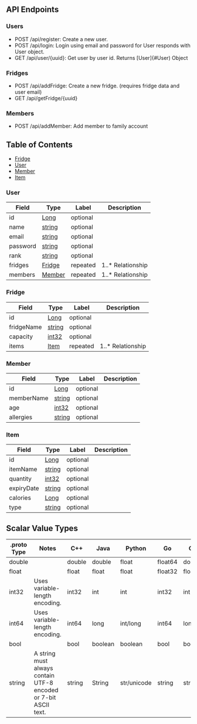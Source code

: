## API Endpoints

### Users

- POST /api/register: Create a new user.
- POST /api/login: Login using email and password for User responds with User object.
- GET /api/user/{uuid}: Get user by user id. Returns [User]{#User) Object
  
### Fridges

- POST /api/addFridge: Create a new fridge. (requires fridge data and user email)
- GET /api/getFridge/{uuid}

### Members

- POST /api/addMember: Add member to family account

## Table of Contents

- [Fridge](#Fridge)
- [User](#User)
- [Member](#Member)
- [Item](#Item)

  
### User
| Field | Type | Label | Description |
| ----- | ---- | ----- | ----------- |
|  id  | [Long](#int64) | optional |  |
|  name  | [string](#string) | optional |  |
|  email  | [string](#string) | optional |  |
|  password  | [string](#string) | optional |  |
|  rank  | [string](#string) | optional |  |
|  fridges  | [Fridge](#Fridge) | repeated |  1..* Relationship |
|  members  | [Member](#Fridge) | repeated |  1..* Relationship|


### Fridge
| Field | Type | Label | Description |
| ----- | ---- | ----- | ----------- |
|  id  | [Long](#int64) | optional |  |
|  fridgeName  | [string](#string) | optional |  |
|  capacity  | [int32](#int32) | optional |  |
|  items  | [Item](#Item) | repeated |  1..* Relationship |




### Member
| Field | Type | Label | Description |
| ----- | ---- | ----- | ----------- |
|  id  | [Long](#int64) | optional |  |
|  memberName  | [string](#string) | optional |  |
|  age  | [int32](#int32) | optional |  |
|  allergies  | [string](#string) | optional |  |


### Item
| Field | Type | Label | Description |
| ----- | ---- | ----- | ----------- |
|  id  | [Long](#int64) | optional |  |
|  itemName  | [string](#string) | optional |  |
|  quantity  | [int32](#int32) | optional |  |
|  expiryDate  | [string](#string) | optional |  |
|  calories  | [Long](#int64) | optional |  |
|  type  |  [string](#string)  |  optional  |  |


## Scalar Value Types

| .proto Type | Notes | C++ | Java | Python | Go | C# | PHP | Ruby |
| ----------- | ----- | --- | ---- | ------ | -- | -- | --- | ---- |
| <a name="double" /> double |  | double | double | float | float64 | double | float | Float |
| <a name="float" /> float |  | float | float | float | float32 | float | float | Float |
| <a name="int32" /> int32 | Uses variable-length encoding. | int32 | int | int | int32 | int | integer | Bignum or Fixnum (as required) |
| <a name="int64" /> int64 | Uses variable-length encoding. | int64 | long | int/long | int64 | long | integer/string | Bignum |
| <a name="bool" /> bool |  | bool | boolean | boolean | bool | bool | boolean | TrueClass/FalseClass |
| <a name="string" /> string | A string must always contain UTF-8 encoded or 7-bit ASCII text. | string | String | str/unicode | string | string | string | String (UTF-8) |

